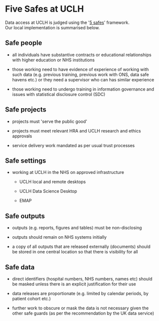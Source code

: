 Five Safes at UCLH
==================

Data access at UCLH is judged using the '[5
safes](https://www.ukdataservice.ac.uk/manage-data/legal-ethical/access-control/five-safes)'
framework.\
Our local implementation is summarised below.

Safe people 
------------

-   all individuals have substantive contracts or educational
    relationships with higher education or NHS institutions

<!-- -->

-   those working need to have evidence of experience of working with
    such data (e.g. previous training, previous work with ONS, data safe
    havens etc.) or they need a supervisor who can has similar
    experience

<!-- -->

-   those working need to undergo training in information governance and
    issues with statistical disclosure control (SDC)

Safe projects
-------------

-   projects must \'serve the public good\' 

<!-- -->

-   projects must meet relevant HRA and UCLH research and ethics
    approvals

<!-- -->

-   service delivery work mandated as per usual trust processes

Safe settings
-------------

-   working at UCLH in the NHS on approved infrastructure

    -   UCLH local and remote desktops

    -   UCLH Data Science Desktop

    -   EMAP

Safe outputs
------------

-   outputs (e.g. reports, figures and tables) must be non-disclosing 

<!-- -->

-   outputs should remain on NHS systems initially

<!-- -->

-   a copy of all outputs that are released externally (documents)
    should be stored in one central location so that there is visibility
    for all

Safe data
---------

-   direct identifiers (hospital numbers, NHS numbers, names etc) should
    be masked unless there is an explicit justification for their use

<!-- -->

-   data releases are proportionate (e.g. limited by calendar periods,
    by patient cohort etc.)

<!-- -->

-   further work to obscure or mask the data is not necessary given the
    other safe guards (as per the recommendation by the UK data service)
